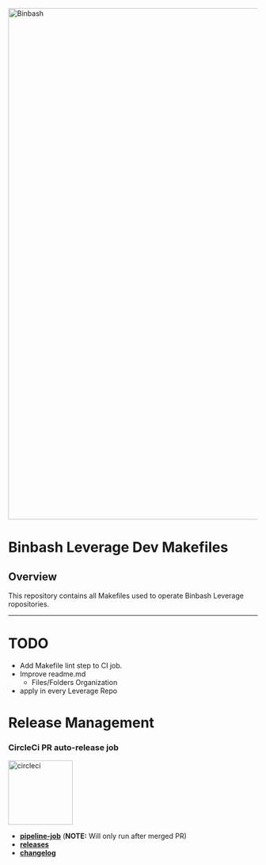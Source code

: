 <a href="https://github.com/binbashar">
    <img src="https://raw.githubusercontent.com/binbashar/le-ref-architecture-doc/master/docs/assets/images/logos/binbash-leverage-banner.png" width="1032" align="left" alt="Binbash"/>
</a>
<br clear="left"/>

# Binbash Leverage Dev Makefiles

## Overview
This repository contains all Makefiles used to operate Binbash Leverage ropositories.

---

# TODO

- Add Makefile lint step to CI job. 
- Improve readme.md
    - Files/Folders Organization
- apply in every Leverage Repo

# Release Management
### CircleCi PR auto-release job

<div align="left">
  <img src="./%40figures/circleci-logo.png" alt="circleci" width="130"/>
</div>

- [**pipeline-job**](https://circleci.com/gh/binbashar/le-dev-makefiles) (**NOTE:** Will only run after merged PR)
- [**releases**](https://github.com/binbashar/le-dev-makefiles/releases) 
- [**changelog**](https://github.com/binbashar/le-dev-makefiles/blob/master/CHANGELOG.md) 
